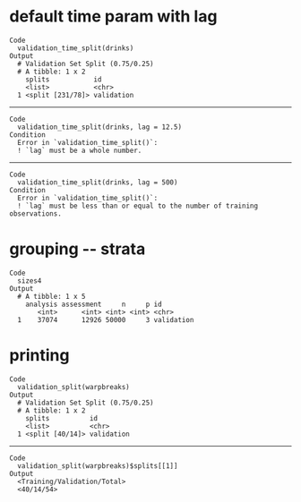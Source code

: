 # default time param with lag

    Code
      validation_time_split(drinks)
    Output
      # Validation Set Split (0.75/0.25)  
      # A tibble: 1 x 2
        splits           id        
        <list>           <chr>     
      1 <split [231/78]> validation

---

    Code
      validation_time_split(drinks, lag = 12.5)
    Condition
      Error in `validation_time_split()`:
      ! `lag` must be a whole number.

---

    Code
      validation_time_split(drinks, lag = 500)
    Condition
      Error in `validation_time_split()`:
      ! `lag` must be less than or equal to the number of training observations.

# grouping -- strata

    Code
      sizes4
    Output
      # A tibble: 1 x 5
        analysis assessment     n     p id        
           <int>      <int> <int> <int> <chr>     
      1    37074      12926 50000     3 validation

# printing

    Code
      validation_split(warpbreaks)
    Output
      # Validation Set Split (0.75/0.25)  
      # A tibble: 1 x 2
        splits          id        
        <list>          <chr>     
      1 <split [40/14]> validation

---

    Code
      validation_split(warpbreaks)$splits[[1]]
    Output
      <Training/Validation/Total>
      <40/14/54>

